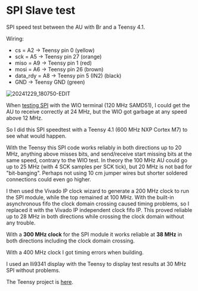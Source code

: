 # SPI Slave test

SPI speed test between the AU with Br and a Teensy 4.1.


Wiring:

- cs = A2 -> Teensy pin 0 (yellow)
- sck = A5 -> Teensy pin 27 (orange)
- miso = A9 -> Teensy pin 1 (red)
- mosi = A6 -> Teensy pin 26 (brown)
- data_rdy = A8 -> Teensy pin 5 (IN2) (black)
- GND -> Teensy GND (green)

![20241229_180750-EDIT](https://github.com/user-attachments/assets/f7f43510-f85a-43ee-8b5f-6201d4f0a7b9)

When [testing SPI](https://github.com/dheijl/AlchitryAuTests/tree/main/WIO_SPIO) with the WIO terminal (120 MHz SAMD51), I could get the AU to receive correctly at 24 MHz, but the WIO got garbage at any speed above 12 MHz.

So I did this SPI speedtest with a Teensy 4.1 (600 MHz NXP Cortex M7) to see what would happen. 

With the Teensy this SPI code works reliably in both directions up to 20 MHz, anything above misses bits, and send/receive start missing bits at the same speed, contrary to the WIO test. In theory the 100 MHz AU  could go up to 25 MHz (with 4 SCK samples per SCK tick), but 20 MHz is not bad for "bit-banging". Perhaps not using 10 cm jumper wires but shorter soldered connections could even go higher.

I then used the Vivado IP clock wizard to generate a 200 MHz clock to run the SPI module, while the top remained at 100 MHz. With the built-in asynchronous fifo the clock domain crossing caused timing problems, so I replaced it with the Vivado IP independent clock fifo IP. This proved reliable up to 28 MHz in both directions while crossing the clock domain without any trouble. 

With a **300 MHz clock** for the SPI module it works reliable at **38 MHz** in both directions including the clock domain crossing. 

With a 400 MHz clock I got timing errors when building.  

I used an Ili9341 display with the Teensy to display test results at 30 MHz SPI without problems.


The Teensy project is [here](https://github.com/dheijl/Teensy_SPI).



